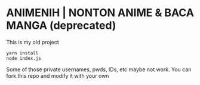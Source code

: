 # ANIMENIH | NONTON ANIME & BACA MANGA (deprecated)


This is my old project

```
yarn install
node index.js
```



Some of those private usernames, pwds, IDs, etc maybe not work. You can fork this repo and modify it with your own 
